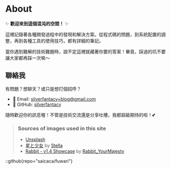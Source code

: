 # About

✨ **歡迎來到這個混沌的空間！** ✨

這裡記錄著各種開發過程中的發現和解決方案。從程式碼的問題，到系統配置的調整，再到各種工具的使用技巧，都有詳細的筆記。

當你遇到難解的技術難題時，說不定這裡就藏著你要的答案！畢竟，踩過的坑不要讓大家都再踩一次嘛～

## 聯絡我

有問題？想聊天？或只是想打個招呼？
- 📧 Email: silverfantacy+blog@gmail.com
- 🐙 GitHub: [silverfantacy](https://github.com/silverfantacy)

隨時歡迎你的訊息喔！不管是技術交流還是分享吐槽，我都超級期待的啦！💕


> ### Sources of images used in this site
> - [Unsplash](https://unsplash.com/)
> - [星と少女](https://www.pixiv.net/artworks/108916539) by [Stella](https://www.pixiv.net/users/93273965)
> - [Rabbit - v1.4 Showcase](https://civitai.com/posts/586908) by [Rabbit_YourMajesty](https://civitai.com/user/Rabbit_YourMajesty)

::github{repo="saicaca/fuwari"}